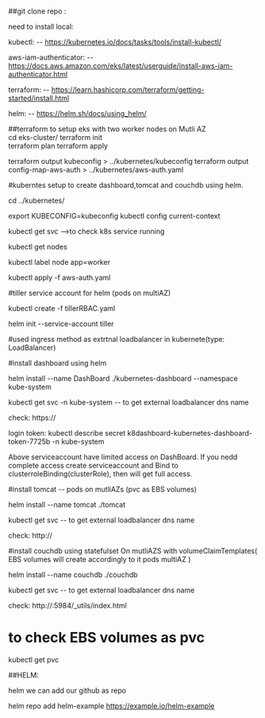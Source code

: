 #
##git clone repo :

need to install local:


kubectl:                   -- https://kubernetes.io/docs/tasks/tools/install-kubectl/

aws-iam-authenticator:    -- https://docs.aws.amazon.com/eks/latest/userguide/install-aws-iam-authenticator.html

terraform:                -- https://learn.hashicorp.com/terraform/getting-started/install.html

helm:                     -- https://helm.sh/docs/using_helm/

##terraform to setup eks with two worker nodes on Mutli AZ  
cd eks-cluster/
terraform init  
terraform plan
terraform apply


terraform output kubeconfig > ../kubernetes/kubeconfig
terraform output config-map-aws-auth > ../kubernetes/aws-auth.yaml


#kuberntes setup to create dashboard,tomcat and couchdb using helm.

cd ../kubernetes/

export KUBECONFIG=kubeconfig
kubectl config current-context

kubectl get svc -->to check k8s service running

kubectl get nodes 

kubectl label node <nodename> app=worker

kubectl apply -f aws-auth.yaml


#tiller service account for helm (pods on multiAZ)

kubectl create -f tillerRBAC.yaml

helm init --service-account tiller

#used ingress method as extrtnal loadbalancer in kubernete(type: LoadBalancer)


#install dashboard using helm

helm install --name DashBoard ./kubernetes-dashboard  --namespace kube-system

kubectl get svc -n kube-system  -- to get external loadbalancer dns name

check: https://<externalip or loadbalancer dns>

login token: kubectl describe secret k8dashboard-kubernetes-dashboard-token-7725b -n kube-system
 
Above serviceaccount have limited access on DashBoard. If you nedd complete access create serviceaccount and Bind to clusterroleBinding(clusterRole), then will get full access.


#install tomcat -- pods on mutliAZs (pvc as EBS volumes)

helm install --name tomcat ./tomcat

kubectl get svc -- to get external loadbalancer dns name

check: http://<externalip or loadbalancer dns>



#install couchdb using statefulset On mutliAZS with volumeClaimTemplates( EBS volumes will create accordingly to it  pods multiAZ )

helm install --name couchdb ./couchdb

kubectl get svc -- to get external loadbalancer dns name

check: http://<externalip or loadbalancer dns>:5984/_utils/index.html



# to check EBS volumes as pvc
 kubectl get pvc

##HELM:

helm we can add our github as repo


helm repo add helm-example https://example.io/helm-example
